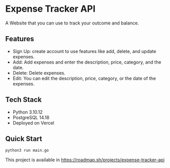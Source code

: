 # Expense Tracker API
A Website that you can use to track your outcome and balance.
## Features
- Sign Up: create account to use features like add, delete, and update expenses.
- Add: Add expenses and enter the description, price, category, and the date.
- Delete: Delete expenses.
- Edit: You can edit the description, price, category, or the date of the expenses.
## Tech Stack
- Python 3.10.12
- PostgreSQL 14.18
- Deployed on Vercel
## Quick Start
```
python3 run main.go
```
This project is available in https://roadmap.sh/projects/expense-tracker-api
